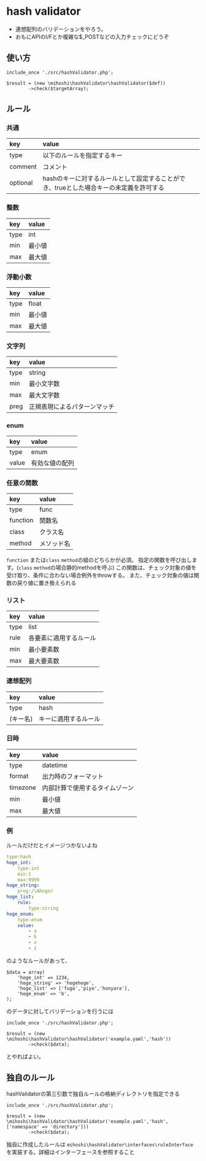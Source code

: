 # hash validator

- 連想配列のバリデーションをやろう。
- おもにAPIのI/Fとか複雑な$_POSTなどの入力チェックにどうぞ

## 使い方

```php:sample.php
include_once './src/hashValidator.php';

$result = (new \mihoshi\hashValidator\hashValidator($def))
        ->check($targetArray);
```

## ルール

### 共通

|key|value|
|:---|:---|
|type|以下のルールを指定するキー|
|comment|コメント|
|optional|hashのキーに対するルールとして設定することができ、trueとした場合キーの未定義を許可する|

### 整数

|key|value|
|:---|:---|
|type|int|
|min|最小値|
|max|最大値|

### 浮動小数

|key|value|
|:---|:---|
|type|float|
|min|最小値|
|max|最大値|

### 文字列

|key|value|
|:---|:---|
|type|string|
|min|最小文字数|
|max|最大文字数|
|preg|正規表現によるパターンマッチ|

### enum

|key|value|
|:---|:---|
|type|enum|
|value|有効な値の配列|

### 任意の関数

|key|value|
|:---|:---|
|type|func|
|function|関数名|
|class|クラス名|
|method|メソッド名|

`function` または`class` `method`の組のどちらかが必須。
指定の関数を呼び出します。(`class` `method`の場合静的methodを呼ぶ)
この関数は、チェック対象の値を受け取り、条件に合わない場合例外をthrowする。
また、チェック対象の値は関数の戻り値に置き換えられる

### リスト

|key|value|
|:---|:---|
|type|list|
|rule|各要素に適用するルール|
|min|最小要素数|
|max|最大要素数|

### 連想配列

|key|value|
|:---|:---|
|type|hash|
|(キー名)|キーに適用するルール|

### 日時

|key|value|
|:---|:---|
|type|datetime|
|format|出力時のフォーマット|
|timezone|内部計算で使用するタイムゾーン|
|min|最小値|
|max|最大値|



### 例

ルールだけだとイメージつかないよね

```yml:example.yaml
type:hash
hoge_int:
    type:int
    min:1
    max:9999
hoge_string:
    preg:/\Ahoge/
hoge_list:
    rule:
        type:string
hoge_enum:
    type:enum
    value:
        - a
        - b
        - x
        - z
```
のようなルールがあって、
```php:data.php
$data = array(
    'hoge_int' => 1234,
    'hoge_string' => 'hogehoge',
    'hoge_list' => ['fuga','piyo','honyara'],
    'hoge_enum' => 'b',
);
```
のデータに対してバリデーションを行うには
```php:example.php
include_once './src/hashValidator.php';

$result = (new \mihoshi\hashValidator\hashValidator('example.yaml','hash'))
        ->check($data);
```
とやればよい。

## 独自のルール

hashValidatorの第三引数で独自ルールの格納ディレクトリを指定できる
```php:example.php
include_once './src/hashValidator.php';

$result = (new \mihoshi\hashValidator\hashValidator('example.yaml','hash',['namespace' => 'directory']))
        ->check($data);
```

独自に作成したルールは `mihoshi\hashValidator\interfaces\ruleInterface` を実装する。詳細はインターフェースを参照すること